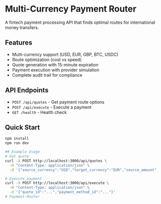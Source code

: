 # Multi-Currency Payment Router

A fintech payment processing API that finds optimal routes for international money transfers.

## Features
- Multi-currency support (USD, EUR, GBP, BTC, USDC)
- Route optimization (cost vs speed)
- Quote generation with 15-minute expiration
- Payment execution with provider simulation
- Complete audit trail for compliance

## API Endpoints
- `POST /api/quotes` - Get payment route options
- `POST /api/execute` - Execute a payment
- `GET /health` - Health check

## Quick Start
```bash
npm install
npm run dev

## Example Usage
# Get quote
curl -X POST http://localhost:3000/api/quotes \
  -H "Content-Type: application/json" \
  -d '{"source_currency":"USD","target_currency":"EUR","source_amount":1000}'

# Execute payment
curl -X POST http://localhost:3000/api/execute \
  -H "Content-Type: application/json" \
  -d '{"quote_id":"...","payment_method_id":"..."}'
# Payment-Router
